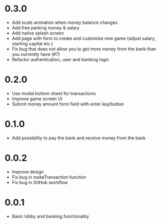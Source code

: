 # 0.3.0
- Add scale animation when money balance changes
- Add free parking money & salary
- Add native splash screen
- Add page with form to create and customize new game (adjust salary, starting capital etc.)
- Fix bug that does not allow you to get more money from the bank than you currently have (#7)
- Refactor authentication, user and banking logic

# 0.2.0
- Use modal bottom sheet for transactions
- Improve game screen UI
- Submit money amount form field with enter key/button

# 0.1.0
- Add possibility to pay the bank and receive money from the bank

# 0.0.2
- Improve design
- Fix bug in makeTransaction function
- Fix bug in GitHub workflow

# 0.0.1
- Basic lobby and banking functionality
